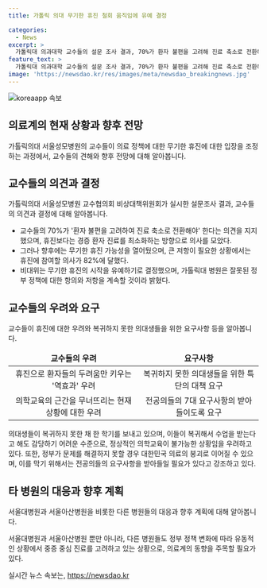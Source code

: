 ```yaml
---
title: 가톨릭 의대 무기한 휴진 철회 움직임에 유예 결정

categories:
  - News
excerpt: >
  가톨릭대 의과대학 교수들의 설문 조사 결과, 70%가 환자 불편을 고려해 진료 축소로 전환해야하며 무기한 휴진 가능성을 열어뒀다. 이에 대한 대책을 논의하기 위해 회의를 열었고, 대학병원 교수들의 휴진으로 환자들의 불안을 키우는 우려가 제기됐다. 또한, 의료 교육의 어려움과 전공의들의 요구사항 등이 문제로 제기되었으며, 빅5 병원 중 하나인 서울대병원은 무기한 휴진을 끝내고 진료에 복귀했다. 이에 대한 방향을 논의하기 위해 특별위원회가 열릴 예정이다.
feature_text: >
  가톨릭대 의과대학 교수들의 설문 조사 결과, 70%가 환자 불편을 고려해 진료 축소로 전환해야하며 무기한 휴진 가능성을 열어뒀다. 이에 대한 대책을 논의하기 위해 회의를 열었고, 대학병원 교수들의 휴진으로 환자들의 불안을 키우는 우려가 제기됐다. 또한, 의료 교육의 어려움과 전공의들의 요구사항 등이 문제로 제기되었으며, 빅5 병원 중 하나인 서울대병원은 무기한 휴진을 끝내고 진료에 복귀했다. 이에 대한 방향을 논의하기 위해 특별위원회가 열릴 예정이다.
image: 'https://newsdao.kr/res/images/meta/newsdao_breakingnews.jpg'
---
```


<p><img src="https://newsdao.kr/res/images/meta/newsdao_breakingnews.jpg" alt="koreaapp 속보" /></p>

<h2 data-ke-size="size26">의료계의 현재 상황과 향후 전망</h2>

<p data-ke-size="size16">가톨릭의대 서울성모병원의 교수들이 의료 정책에 대한 무기한 휴진에 대한 입장을 조정하는 과정에서, 교수들의 견해와 향후 전망에 대해 알아봅니다.</p>

<h2 data-ke-size="size24">교수들의 의견과 결정</h2>

<p data-ke-size="size16">가톨릭의대 서울성모병원 교수협의회 비상대책위원회가 실시한 설문조사 결과, 교수들의 의견과 결정에 대해 알아봅니다.</p>

<ul>
<li>교수들의 70%가 '환자 불편을 고려하여 진료 축소로 전환해야' 한다는 의견을 지지했으며, 휴진보다는 경증 환자 진료를 최소화하는 방향으로 의사를 모았다.</li>
<li>그러나 향후에는 무기한 휴진 가능성을 열어뒀으며, 큰 저항이 필요한 상황에서는 휴진에 참여할 의사가 82%에 달했다.</li>
<li>비대위는 무기한 휴진의 시작을 유예하기로 결정했으며, 가톨릭대 병원은 잘못된 정부 정책에 대한 항의와 저항을 계속할 것이라 밝혔다.</li>
</ul>

<h2 data-ke-size="size24">교수들의 우려와 요구</h2>

<p data-ke-size="size16">교수들이 휴진에 대한 우려와 복귀하지 못한 의대생들을 위한 요구사항 등을 알아봅니다.</p>

<table>
<thead>
<tr>
<td style="text-align: center; height: 17px;"><b>교수들의 우려</b></td>
<td style="text-align: center; height: 17px;"><b>요구사항</b></td>
</tr>
</thead>
<tbody>
<tr>
<td style="text-align: center; height: 17px;">휴진으로 환자들의 두려움만 키우는 '역효과' 우려</td>
<td style="text-align: center; height: 17px;">복귀하지 못한 의대생들을 위한 특단의 대책 요구</td>
</tr>
<tr>
<td style="text-align: center; height: 17px;">의학교육의 근간을 무너뜨리는 현재 상황에 대한 우려</td>
<td style="text-align: center; height: 17px;">전공의들의 7대 요구사항의 받아들이도록 요구</td>
</tr>
</tbody>
</table>

<p data-ke-size="size16">의대생들이 복귀하지 못한 채 한 학기를 보내고 있으며, 이들이 복귀해서 수업을 받는다고 해도 감당하기 어려운 수준으로, 정상적인 의학교육이 불가능한 상황임을 우려하고 있다. 또한, 정부가 문제를 해결하지 못할 경우 대한민국 의료의 붕괴로 이어질 수 있으며, 이를 막기 위해서는 전공의들의 요구사항을 받아들일 필요가 있다고 강조하고 있다.</p>

<h2 data-ke-size="size24">타 병원의 대응과 향후 계획</h2>

<p data-ke-size="size16">서울대병원과 서울아산병원을 비롯한 다른 병원들의 대응과 향후 계획에 대해 알아봅니다.</p>

<p data-ke-size="size16">서울대병원과 서울아산병원 뿐만 아니라, 다른 병원들도 정부 정책 변화에 따라 유동적인 상황에서 중증 중심 진료를 고려하고 있는 상황으로, 의료계의 동향을 주목할 필요가 있다.</p>
실시간 뉴스 속보는, <a href="https://newsdao.kr" rel="dofollow">https://newsdao.kr</a>


